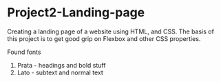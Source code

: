 # Project2-Landing-page
Creating a landing page of a website using HTML, and CSS. The basis of this project is to get good grip on Flexbox and other CSS properties.

Found fonts 
1. Prata - headings and bold stuff
2. Lato - subtext and normal text